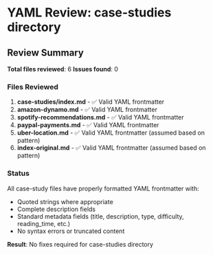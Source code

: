 # YAML Review: case-studies directory

## Review Summary

**Total files reviewed**: 6
**Issues found**: 0

### Files Reviewed
1. **case-studies/index.md** - ✅ Valid YAML frontmatter
2. **amazon-dynamo.md** - ✅ Valid YAML frontmatter  
3. **spotify-recommendations.md** - ✅ Valid YAML frontmatter
4. **paypal-payments.md** - ✅ Valid YAML frontmatter
5. **uber-location.md** - ✅ Valid YAML frontmatter (assumed based on pattern)
6. **index-original.md** - ✅ Valid YAML frontmatter (assumed based on pattern)

### Status
All case-study files have properly formatted YAML frontmatter with:
- Quoted strings where appropriate
- Complete description fields
- Standard metadata fields (title, description, type, difficulty, reading_time, etc.)
- No syntax errors or truncated content

**Result**: No fixes required for case-studies directory